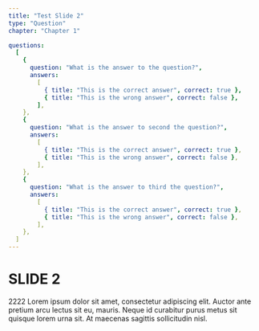 ```yaml
---
title: "Test Slide 2"
type: "Question"
chapter: "Chapter 1"

questions:
  [
    {
      question: "What is the answer to the question?",
      answers:
        [
          { title: "This is the correct answer", correct: true },
          { title: "This is the wrong answer", correct: false },
        ],
    },
    {
      question: "What is the answer to second the question?",
      answers:
        [
          { title: "This is the correct answer", correct: true },
          { title: "This is the wrong answer", correct: false },
        ],
    },
    {
      question: "What is the answer to third the question?",
      answers:
        [
          { title: "This is the correct answer", correct: true },
          { title: "This is the wrong answer", correct: false },
        ],
    },
  ]
---
```


# SLIDE 2

2222
Lorem ipsum dolor sit amet, consectetur adipiscing elit. Auctor ante pretium arcu lectus sit eu, mauris. Neque id curabitur purus metus sit quisque lorem urna sit. At maecenas sagittis sollicitudin nisl.
